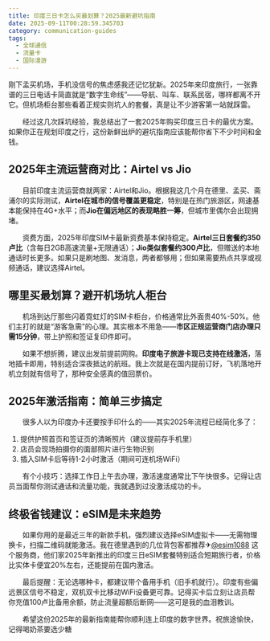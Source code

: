 ```yaml
---
title: 印度三日卡怎么买最划算？2025最新避坑指南
date: 2025-09-11T00:28:59.345703
category: communication-guides
tags:
  - 全球通信
  - 流量卡
  - 国际漫游
---
```


刚下孟买机场，手机没信号的焦虑感我还记忆犹新。2025年来印度旅行，一张靠谱的三日电话卡简直就是“数字生命线”——导航、叫车、联系民宿，哪样都离不开它。但机场柜台那些看着正规实则坑人的套餐，真是让不少游客第一站就踩雷。

　　经过这几次踩坑经验，我总结出了一套2025年购买印度三日卡的最优方案。如果你正在规划印度之行，这份新鲜出炉的避坑指南应该能帮你省下不少时间和金钱。

## 2025年主流运营商对比：Airtel vs Jio

　　目前印度主流运营商就两家：Airtel和Jio。根据我这几个月在德里、孟买、斋浦尔的实际测试，**Airtel在城市的信号覆盖更稳定**，特别是在热门旅游区，网速基本能保持在4G+水平；而**Jio在偏远地区的表现略胜一筹**，但城市里偶尔会出现拥堵。

　　资费方面，2025年印度SIM卡最新资费基本保持稳定。**Airtel三日套餐约350卢比**（含每日2GB高速流量+无限通话）；**Jio类似套餐约300卢比**，但赠送的本地通话时长更多。如果只是刷地图、发消息，两者都够用；但如果需要热点共享或视频通话，建议选择Airtel。

## 哪里买最划算？避开机场坑人柜台

　　机场到达厅那些闪着霓虹灯的SIM卡柜台，价格通常比外面贵40%-50%。他们主打的就是“游客急需”的心理。其实根本不用急——**市区正规运营商门店办理只需15分钟**，带上护照和签证复印件即可。

　　如果不想折腾，建议出发前提前网购。**印度电子旅游卡现已支持在线激活**，落地插卡即用，特别适合深夜抵达的航班。我上次就是在国内提前订好，飞机落地开机立刻就有信号了，那种安全感真的值回票价。

## 2025年激活指南：简单三步搞定

　　很多人以为印度办卡还要按手印什么的——其实2025年流程已经简化多了：
1. 提供护照首页和签证页的清晰照片（建议提前存手机里）
2. 店员会现场拍摄你的面部照片进行生物识别
3. 插入SIM卡后等待1-2小时激活（期间可连机场WiFi）

　　有个小技巧：选择工作日上午去办理，激活速度通常比下午快很多。记得让店员当面帮你测试通话和流量功能，我就遇到过没激活成功的卡。

## 终极省钱建议：eSIM是未来趋势

　　如果你用的是最近三年的新款手机，强烈建议选择eSIM虚拟卡——无需物理换卡，扫描二维码就能激活。我在德里遇到的几位背包客都推荐✈[@esim1088](https://t.me/s/esim1088) 这个服务商，他们家2025年新推出的印度三日eSIM套餐特别适合短期旅行者，价格比实体卡便宜20%左右，还能提前在国内激活。

　　最后提醒：无论选哪种卡，都建议带个备用手机（旧手机就行）。印度有些偏远景区信号不稳定，双机双卡比移动WiFi设备更可靠。记得买卡后立刻让店员帮你充值100卢比备用余额，防止流量超额后断网——这可是我的血泪教训。

　　希望这份2025年的最新指南能帮你顺利连上印度的数字世界。祝旅途愉快，记得喝奶茶要选少糖